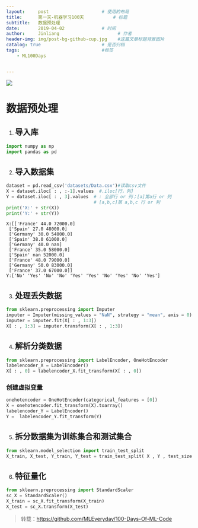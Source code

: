 ```yaml
---
layout:     post                    # 使用的布局
title:      第一天-机器学习100天           # 标题 
subtitle:   数据预处理
date:       2019-04-02              # 时间
author:     Jinliang                      # 作者
header-img: img/post-bg-github-cup.jpg    #这篇文章标题背景图片
catalog: true                       # 是否归档
tags:                               #标签
    - ML100Days


---
```


![](https://ws4.sinaimg.cn/large/006tNc79ly1g1rimeyluoj30m81jk1kx.jpg)

# 数据预处理

1. ## 导入库




```python
import numpy as np
import pandas as pd
```

2. ## 导入数据集




```python
dataset = pd.read_csv('datasets/Data.csv')#读取csv文件
X = dataset.iloc[ : , :-1].values  #.iloc[行，列]
Y = dataset.iloc[ : , 3].values  # : 全部行 or 列；[a]第a行 or 列
                                 # [a,b,c]第 a,b,c 行 or 列
print('X:' + str(X))
print('Y:' + str(Y))
```

    X:[['France' 44.0 72000.0]
     ['Spain' 27.0 48000.0]
     ['Germany' 30.0 54000.0]
     ['Spain' 38.0 61000.0]
     ['Germany' 40.0 nan]
     ['France' 35.0 58000.0]
     ['Spain' nan 52000.0]
     ['France' 48.0 79000.0]
     ['Germany' 50.0 83000.0]
     ['France' 37.0 67000.0]]
    Y:['No' 'Yes' 'No' 'No' 'Yes' 'Yes' 'No' 'Yes' 'No' 'Yes']


3. ## 处理丢失数据




```python
from sklearn.preprocessing import Imputer
imputer = Imputer(missing_values = "NaN", strategy = "mean", axis = 0)
imputer = imputer.fit(X[ : , 1:3])
X[ : , 1:3] = imputer.transform(X[ : , 1:3])
```

4. ## 解析分类数据




```python
from sklearn.preprocessing import LabelEncoder, OneHotEncoder
labelencoder_X = LabelEncoder()
X[ : , 0] = labelencoder_X.fit_transform(X[ : , 0])
```

### 创建虚拟变量




```python
onehotencoder = OneHotEncoder(categorical_features = [0])
X = onehotencoder.fit_transform(X).toarray()
labelencoder_Y = LabelEncoder()
Y =  labelencoder_Y.fit_transform(Y)
```

5. ## 拆分数据集为训练集合和测试集合




```python
from sklearn.model_selection import train_test_split
X_train, X_test, Y_train, Y_test = train_test_split( X , Y , test_size = 0.2, random_state = 0)
```

6. ## 特征量化




```python
from sklearn.preprocessing import StandardScaler
sc_X = StandardScaler()
X_train = sc_X.fit_transform(X_train)
X_test = sc_X.transform(X_test)
```





> 转载：<https://github.com/MLEveryday/100-Days-Of-ML-Code>

